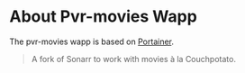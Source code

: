 # About Pvr-movies Wapp

The pvr-movies wapp is based on [Portainer](https://radarr.video/).

> A fork of Sonarr to work with movies à la Couchpotato.
